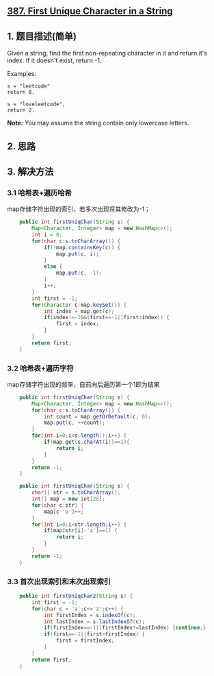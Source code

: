 ## [387. First Unique Character in a String](https://leetcode-cn.com/problems/first-unique-character-in-a-string/)

## 1. 题目描述(简单)

Given a string, find the first non-repeating character in it and return it's index. If it doesn't exist, return -1.

Examples:
```
s = "leetcode"
return 0.

s = "loveleetcode",
return 2.
```

**Note:** You may assume the string contain only lowercase letters.


## 2. 思路

## 3. 解决方法

### 3.1 哈希表+遍历哈希

map存储字符出现的索引，若多次出现将其修改为-1；
```java
    public int firstUniqChar(String s) {
        Map<Character, Integer> map = new HashMap<>();
        int i = 0;
        for(char c:s.toCharArray()) {
        	if(!map.containsKey(c)) {
        		map.put(c, i);
        	}
        	else {
				map.put(c, -1);
			}
        	i++;
        }
        int first = -1;
        for(Character c:map.keySet()) {
        	int index = map.get(c);
        	if(index!=-1&&(first==-1||first>index)) {
        		first = index;
        	}
        }
        return first;
    }
```
### 3.2 哈希表+遍历字符
map存储字符出现的频率，自前向后遍历第一个1即为结果



```java
	public int firstUniqChar(String s) {
		Map<Character, Integer> map = new HashMap<>();
		for(char c:s.toCharArray()) {
			int count = map.getOrDefault(c, 0);
			map.put(c, ++count);
		}
		for(int i=0;i<s.length();i++) {
			if(map.get(s.charAt(i))==1){
				return i;
			}
		}
		return -1;
	}
```


```java
    public int firstUniqChar(String s) {
        char[] str = s.toCharArray();
        int[] map = new int[26];
        for(char c:str) {
        	map[c-'a']++;
        }
        for(int i=0;i<str.length;i++) {
        	if(map[str[i]-'a']==1) {
        		return i;
        	}
        }
        return -1;
    }
```



### 3.3 首次出现索引和末次出现索引


```java
    public int firstUniqChar2(String s) {
    	int first = -1;
    	for(char c = 'a';c<='z';c++) {
    		int firstIndex = s.indexOf(c);
    		int lastIndex = s.lastIndexOf(c);
    		if(firstIndex==-1||firstIndex!=lastIndex) {continue;}
    		if(first==-1||first>firstIndex) {
    			first = firstIndex;
    		}
    	}
    	return first;
    }
```


